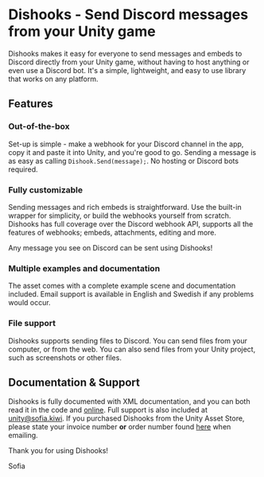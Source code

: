 # Dishooks - Send Discord messages from your Unity game

Dishooks makes it easy for everyone to send messages and embeds to Discord directly from your Unity game, without having to host anything or even use a Discord bot. It's a simple, lightweight, and easy to use library that works on any platform.

## Features
### Out-of-the-box
Set-up is simple - make a webhook for your Discord channel in the app, copy it and paste it into Unity, and you're good to go. Sending a message is as easy as calling `Dishook.Send(message);`. No hosting or Discord bots required.

### Fully customizable
Sending messages and rich embeds is straightforward. Use the built-in wrapper for simplicity, or build the webhooks yourself from scratch. Dishooks has full coverage over the Discord webhook API, supports all the features of webhooks; embeds, attachments, editing and more.

Any message you see on Discord can be sent using Dishooks!

### Multiple examples and documentation
The asset comes with a complete example scene and documentation included. Email support is available in English and Swedish if any problems would occur.

### File support 
Dishooks supports sending files to Discord. You can send files from your computer, or from the web. You can also send files from your Unity project, such as screenshots or other files.

## Documentation & Support
Dishooks is fully documented with XML documentation, and you can both read it in the code and [online](api). Full support is also included at [unity@sofia.kiwi](mailto:lindgrnefabian@gmail.com). If you purchased Dishooks from the Unity Asset Store, please state your invoice number **or** order number found [here](https://assetstore.unity.com/orders) when emailing.

Thank you for using Dishooks!

Sofia